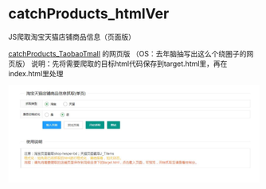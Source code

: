 # catchProducts_htmlVer

JS爬取淘宝天猫店铺商品信息（页面版）

[catchProducts_TaobaoTmall](https://github.com/LCYBFF/catchProducts_TaobaoTmall)  的网页版
（OS：去年脑抽写出这么个绕圈子的网页版）
说明：先将需要爬取的目标html代码保存到target.html里，再在index.html里处理

![](./screenshot/1.JPG)
